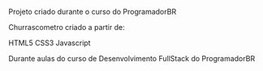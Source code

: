 Projeto criado durante o curso do ProgramadorBR

Churrascometro criado a partir de:

HTML5
CSS3
Javascript

Durante aulas do curso de Desenvolvimento FullStack do ProgramadorBR

